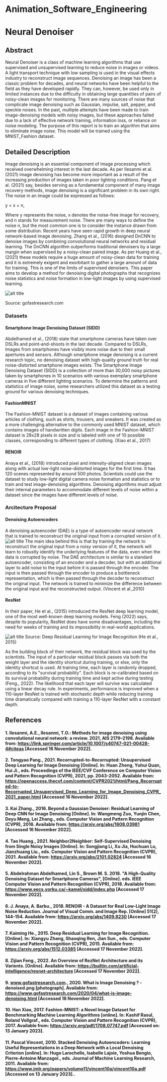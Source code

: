 # Animation_Software_Engineering
# Neural Denoiser  

## Abstract

Neural Denoiser is a class of machine learning algorithms that use supervised and unsupervised learning to reduce noise in images or videos. A light transport technique with low sampling is used in the visual effects industry to reconstruct image sequences. Denoising an image has been a classic problem for decades, and neural networks have been helpful to the field as they have developed rapidly. They can, however, be used only in limited instances due to the difficulty in obtaining large quantities of pairs of noisy-clean images for monitoring. There are many sources of noise that complicate image denoising such as Gaussian, impulse, salt, pepper, and speckle noises. In the past, multiple attempts have been made to train image-denoising models with noisy images, but these approaches failed due to a lack of effective network training, information loss, or reliance on noise modeling. The purpose of this report is to train an algorithm that aims to eliminate image noise. This model will be trained using the MNIST_Fashion dataset.


## Detailed Description

Image denoising is an essential component of image processing which received overwhelming interest in the last decade. As per Ilesanmi et al. (2021) image denoising has become more important as a result of the increasing production of images taken in poor lighting conditions. Pang et al. (2021) say, besides serving as a fundamental component of many image recovery methods, image denoising is a significant problem in its own right. The noise in an image could be expressed as follows:

y = x + n,

Where y represents the noise, x denotes the noise-free image for recovery, and n stands for measurement noise. There are many ways to define the noise n, but the most common one is to consider the instance drawn from some distribution. Recent years have seen rapid growth in deep neural network-based image denoising. Zhang et al., (2016)  designed DnCNN to denoise images by combining convolutional neural networks and residual learning. The DnCNN algorithm outperforms traditional denoisers by a large margin when supervised by a noisy-clean paired image. As per Huang et al., (2021) these models require a huge amount of noisy-clean data for training and it is extremely exigent and exorbitant to gather a large amount of data for training. This is one of the limits of supervised denoisers. This paper aims to develop a method for denoising digital photographs that recognizes noise statistics and noise formation in low-light images by using supervised learning.

![alt title](denoised.png)

Source: gofastresearch.com

### Datasets
#### Smartphone Image Denoising Dataset (SIDD)

Abdelhamed et al., (2018) state that smartphone cameras have taken over DSLRs and point-and-shoots in the last decade. Compared to DSLRs, Images from smartphones have visibly more noise due to their small apertures and sensors. Although smartphone image denoising is a current research topic, no denoising dataset with high-quality ground truth for real noise-distorted smartphone images exists. The Smartphone Image Denoising Dataset (SIDD) is a collection of more than 30,000 noisy pictures taken by smartphones in 10 scenarios with various exemplary smartphone cameras in five different lighting scenarios. To determine the patterns and statistics of image noise, some researchers utilized this dataset as a testing ground for various denoising techniques.

#### FashionMNIST

The Fashion-MNIST dataset is a dataset of images containing various articles of clothing, such as shirts, trousers, and sneakers. It was created as a more challenging alternative to the commonly used MNIST dataset, which contains images of handwritten digits. Each image in the Fashion-MNIST dataset is 28x28 pixels in size and is labeled with one of 10 possible classes, corresponding to different types of clothing. (Xiao et al., 2017)

#### RENOIR

Anaya et al., (2018) introduced pixel and intensity-aligned clean images along with actual low-light noise-distorted images for the first time. It has 120 scenes represented by around 500 photos. Scientists could use the dataset to study low-light digital camera noise formation and statistics or to train and test image-denoising algorithms. Denoising algorithms must adjust their internal parameters to accommodate different levels of noise within a dataset since the images have different levels of noise.

### Arcitecture Proposal

#### Denoising Autoencoders

A denoising autoencoder (DAE) is a type of autoencoder neural network that is trained to reconstruct the original input from a corrupted version of it.
![alt title](autoencoder.png)
The main idea behind this is that by training the network to reconstruct the original input from a noisy version of it, the network will learn to robustly identify the underlying features of the data, even when the data is corrupted by noise. The DAE architecture is similar to a standard autoencoder, consisting of an encoder and a decoder, but with an additional layer to add noise to the input before it is passed through the encoder. The input is then passed through the encoder to produce a bottleneck representation, which is then passed through the decoder to reconstruct the original input. The network is trained to minimize the difference between the original input and the reconstructed output. (Vincent et al.,2010) 

#### ResNet

In their paper, He et al., (2015) introduced the ResNet deep learning model, one of the most well-known deep learning models. Feng (2022) says, despite its popularity, ResNet does have some disadvantages, including the need for weeks of training and its impossibility in real-world applications.

![alt title](resnet.png)
Source: Deep Residual Learning for Image Recognition (He et al., 2015)

As the building block of their network, the residual block was used by the scientists. The input of a particular residual block passes via both the weight layer and the identity shortcut during training, or else, only the identity shortcut is used. At training time, each layer is randomly dropped, according to its "survival probability". Each block is re-calibrated based on its survival probability during training time and kept active during testing (Feng., 2022). The likelihood that each layer will survive was calculated using a linear decay rule. In experiments, performance is improved when a 110-layer ResNet is trained with stochastic depth while reducing training time dramatically compared with training a 110-layer ResNet with a constant depth.


## References
#### 1. Ilesanmi, A.E., Ilesanmi, T.O.: Methods for image denoising using convolutional neural network: a review. 2021, AIS 2179–2198. Available from: https://link.springer.com/article/10.1007/s40747-021-00428-4#citeas [Accessed 16 November 2022].

#### 2. Tongyao Pang., 2021. Recorrupted-to-Recorrupted: Unsupervised Deep Learning for Image Denoising [Online]. In: Huan Zheng, Yuhui Quan, Hui Ji., eds. Proceedings of the IEEE/CVF Conference on Computer Vision and Pattern Recognition (CVPR), 2021, pp. 2043-2052. Available from: https://openaccess.thecvf.com/content/CVPR2021/html/Pang_Recorrupted-to-Recorrupted_Unsupervised_Deep_Learning_for_Image_Denoising_CVPR_2021_paper.html [Accessed 16 November 2022].

#### 3. Kai Zhang., 2016. Beyond a Gaussian Denoiser: Residual Learning of Deep CNN for Image Denoising [Online]. In:  Wangmeng Zuo, Yunjin Chen, Deyu Meng, Lei Zhang., eds. Computer Vision and Pattern Recognition (CVPR), 2016. Available from: https://arxiv.org/abs/1608.03981 [Accessed 16 November 2022].

#### 4. Tao Huang., 2021. Neighbor2Neighbor: Self-Supervised Denoising from Single Noisy Images [Online]. In: Songjiang Li, Xu Jia, Huchuan Lu, Jianzhuang Liu., eds. Computer Vision and Pattern Recognition (CVPR), 2021. Available from: https://arxiv.org/abs/2101.02824 [Accessed 16 November 2022].

#### 5. Abdelrahman Abdelhamed, Lin S., Brown M. S. 2018. "A High-Quality Denoising Dataset for Smartphone Cameras", [Online]. eds. IEEE Computer Vision and Pattern Recognition (CVPR), 2018. Available from: https://www.eecs.yorku.ca/~kamel/sidd/index.php [Accessed 17 November 2022].

#### 6. J. Anaya, A. Barbu., 2018. RENOIR - A Dataset for Real Low-Light Image Noise Reduction. Journal of Visual Comm. and Image Rep. [Online] 51(2), 144-154. Available from: https://arxiv.org/abs/1409.8230 [Accessed 17 November 2022].

#### 7. Kaiming He., 2015. Deep Residual Learning for Image Recognition. [Online]. In: Xiangyu Zhang, Shaoqing Ren, Jian Sun., eds. Computer Vision and Pattern Recognition (CVPR), 2015. Available from: https://arxiv.org/abs/1512.03385 [Accessed 17 November 2022].

#### 8. Zijian Feng., 2022. An Overview of RezNet Architecture and its Varients. [Online]. Available from: https://builtin.com/artificial-intelligence/resnet-architecture [Accessed 17 November 2022].

#### 9. www.gofastresearch.com., 2020. What is Image Denoising ? - denoised.png [photograph]. Available from: https://www.gofastresearch.com/2020/04/what-is-image-denoising.html [Accessed 18 November 2022].

#### 10. Han Xiao, 2017. Fashion-MNIST: a Novel Image Dataset for Benchmarking Machine Learning Algorithms [online]. In: Kashif Rasul, Roland Vollgraf., eds. Computer Vision and Pattern Recognition (CVPR), 2017. Available from: https://arxiv.org/pdf/1708.07747.pdf [Accessed on: 13 January 2023].

#### 11. Pascal Vincent, 2010. Stacked Denoising Autoencoders: Learning Useful Representations in a Deep Network with a Local Denoising Criterion [online]. In: Hugo Larochelle, Isabelle Lajoie, Yoshua Bengio, Pierre-Antoine Manzagol., eds. Journal of Machine Learning Research, 2011. Available from: https://www.jmlr.org/papers/volume11/vincent10a/vincent10a.pdf [Accessed on 13 January 2023]..


